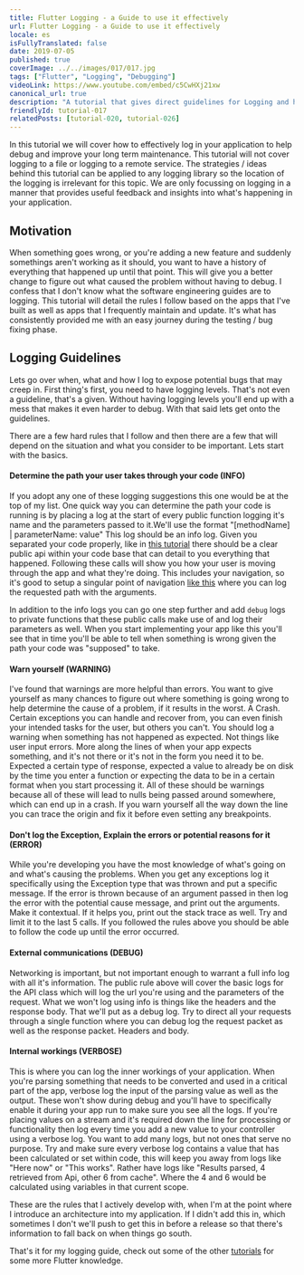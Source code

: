 ```yaml
---
title: Flutter Logging - a Guide to use it effectively
url: Flutter Logging - a Guide to use it effectively
locale: es
isFullyTranslated: false
date: 2019-07-05
published: true
coverImage: ../../images/017/017.jpg
tags: ["Flutter", "Logging", "Debugging"]
videoLink: https://www.youtube.com/embed/c5CwHXj21xw
canonical_url: true
description: "A tutorial that gives direct guidelines for Logging and how to keep it effective"
friendlyId: tutorial-017
relatedPosts: [tutorial-020, tutorial-026]
---
```


In this tutorial we will cover how to effectively log in your application to help debug and improve your long term maintenance. This tutorial will not cover logging to a file or logging to a remote service. The strategies / ideas behind this tutorial can be applied to any logging library so the location of the logging is irrelevant for this topic. We are only focussing on logging in a manner that provides useful feedback and insights into what's happening in your application.

## Motivation

When something goes wrong, or you're adding a new feature and suddenly somethings aren't working as it should, you want to have a history of everything that happened up until that point. This will give you a better change to figure out what caused the problem without having to debug. I confess that I don't know what the software engineering guides are to logging. This tutorial will detail the rules I follow based on the apps that I've built as well as apps that I frequently maintain and update. It's what has consistently provided me with an easy journey during the testing / bug fixing phase.

## Logging Guidelines

Lets go over when, what and how I log to expose potential bugs that may creep in. First thing's first, you need to have logging levels. That's not even a guideline, that's a given. Without having logging levels you'll end up with a mess that makes it even harder to debug. With that said lets get onto the guidelines.

There are a few hard rules that I follow and then there are a few that will depend on the situation and what you consider to be important. Lets start with the basics.

#### Determine the path your user takes through your code (INFO) 
If you adopt any one of these logging suggestions this one would be at the top of my list. One quick way you can determine the path your code is running is by placing a log at the start of every public function logging it's name and the parameters passed to it.We'll use the format "[methodName] | parameterName: value"  This log should be an info log. Given you separated your code properly, like in [this tutorial](/post/flutter-architecture-my-provider-implementation-guide) there should be a clear public api within your code base that can detail to you everything that happened. Following these calls will show you how your user is moving through the app and what they're doing. This includes your navigation, so it's good to setup a singular point of navigation [like this](/post/flutter-navigation-cheatsheet-a-guide-to-named-routing) where you can log the requested path with the arguments.

In addition to the info logs you can go one step further and add `debug` logs to private functions that these public calls make use of and log their parameters as well. When you start implementing your app like this you'll see that in time you'll be able to tell when something is wrong given the path your code was "supposed" to take.

#### Warn yourself (WARNING)
I've found that warnings are more helpful than errors. You want to give yourself as many chances to figure out where something is going wrong to help determine the cause of a problem, if it results in the worst. A Crash. Certain exceptions you can handle and recover from, you can even finish your intended tasks for the user, but others you can't. You should log a warning when something has not happened as expected. Not things like user input errors. More along the lines of when your app expects something, and it's not there or it's not in the form you need it to be. Expected a certain type of response, expected a value to already be on disk by the time you enter a function or expecting the data to be in a certain format when you start processing it. All of these should be warnings because all of these will lead to nulls being passed around somewhere, which can end up in a crash. If you warn yourself all the way down the line you can trace the origin and fix it before even setting any breakpoints.

#### Don't log the Exception, Explain the errors or potential reasons for it (ERROR) 
While you're developing you have the most knowledge of what's going on and what's causing the problems. When you get any exceptions log it specifically using the Exception type that was thrown and put a specific message. If the error is thrown because of an argument passed in then log the error with the potential cause message, and print out the arguments. Make it contextual. If it helps you, print out the stack trace as well. Try and limit it to the last 5 calls. If you followed the rules above you should be able to follow the code up until the error occurred.

#### External communications (DEBUG) 
Networking is important, but not important enough to warrant a full info log with all it's information. The public rule above will cover the basic logs for the API class which will log the url you're using and the parameters of the request. What we won't log using info is things like the headers and the response body. That we'll put as a debug log. Try to direct all your requests through a single function where you can debug log the request packet as well as the response packet. Headers and body.

#### Internal workings (VERBOSE) 
This is where you can log the inner workings of your application. When you're parsing something that needs to be converted and used in a critical part of the app, verbose log the input of the parsing value as well as the output. These won't show during debug and you'll have to specifically enable it during your app run to make sure you see all the logs. If you're placing values on a stream and it's required down the line for processing or functionality then log every time you add a new value to your controller using a verbose log. You want to add many logs, but not ones that serve no purpose. Try and make sure every verbose log contains a value that has been calculated or set within code, this will keep you away from logs like "Here now" or "This works". Rather have logs like "Results parsed, 4 retrieved from Api, other 6 from cache". Where the 4 and 6 would be calculated using variables in that current scope.

These are the rules that I actively develop with, when I'm at the point where I introduce an architecture into my application. If I didn't add this in, which sometimes I don't we'll push to get this in before a release so that there's information to fall back on when things go south.

That's it for my logging guide, check out some of the other [tutorials](/tutorials) for some more Flutter knowledge.